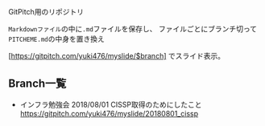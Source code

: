 GitPitch用のリポジトリ

`Markdownファイル`の中に`.md`ファイルを保存し、
ファイルごとにブランチ切って`PITCHEME.md`の中身を置き換え

[https://gitpitch.com/yuki476/myslide/$branch]
でスライド表示。

## Branch一覧

- インフラ勉強会 2018/08/01 CISSP取得のためにしたこと
https://gitpitch.com/yuki476/myslide/20180801_cissp

